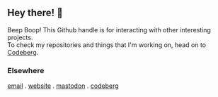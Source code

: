## Hey there! 👋
Beep Boop! This Github handle is for interacting with other interesting projects. <br>
To check my repositories and things that I'm working on, head on to [Codeberg](https://codeberg.org/maxvel).

### Elsewhere
[email](mailto:hello@maxvel.sh) . [website](https://maxvel.sh) . [mastodon](https://toots.legohousein.space/@vlnsls) . [codeberg](https://codeberg.org/maxvel)
